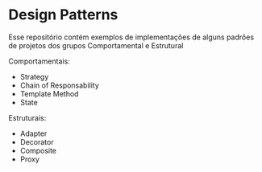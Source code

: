 # Design Patterns 

Esse repositório contém exemplos de implementações de alguns padrões de projetos dos grupos Comportamental e Estrutural

Comportamentais:

- Strategy
- Chain of Responsability
- Template Method
- State


Estruturais:

- Adapter
- Decorator
- Composite
- Proxy
